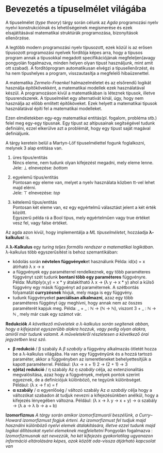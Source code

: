 # Bevezetés a típuselmélet világába

A tipuselmélet (*type theory*) tárgy során célunk az *Agda* programozási nyelv nyelvi konstrukcióinak és lehetőségeinek megismerése és ezek elsajátításával matematikai struktúrák programozása, bizonyítások ellenőrzése.

A legtöbb modern programozási nyelv típusozott, ezek közül is az erősen típusozott programozási nyelvek fordítója képes arra, hogy a típusos program annak a típusokkal megadott specifikációjának megfeleljen(avagy pongyolán fogalmazva, minden helyen olyan típust használjunk, mint amit ott szabad). A fordítóprogram automatikusan elvégzi a típusellenőrzést, és ha nem típushelyes a program, visszautasítja a megfelelő hibaüzenettel.

A matematika *Zermelo-Fraenkel* halmazelméletet és az elsőrendű logikát használja építőkővekként, a matematikai modellek ezek használatával készül. A programozáson kívül a matematikában is léteznek típusok, illetve típusrendszerek. A típuselmélet egy alternatívát kínál, úgy, hogy nem használja az előbb említett építőköveket. Ezek helyett a matematikai típusok használatával építi fel a matematikai modelleket.

Ezen elméletekben egy-egy matematikai entitás(pl. fogalom, probléma stb.) felel meg egy-egy típusnak. Egy típust az altípusainak segítségével tudunk definiálni, ezzel elkerülve azt a problémát, hogy egy típust saját magával definiáljunk.

A tárgy keretein belül a Martyn-Löf típuselmélettel fogunk foglalkozni, melynek 3 alap entitása van.

1. üres típus/entitás  
    Nincs eleme, nem tudunk olyan kifejezést megadni, mely eleme lenne.  
    Jele: ⊥ elnevezése: *bottom*

2. egyelemű típus/entitás  
    Pontosan egy eleme van, melyet a nyelv használata közben tt-vel lehet majd elérni.  
    Jele: ⊤ elnevezése: *top*

3. kételemű típus/entitás  
    Pontosan két eleme van, ez egy egyértelmű választást jelent a két érték között.  
    Egyszerű példa rá a Bool típus, mely egyértelműen vagy true értéket vesz fel, vagy false értéket.

Az agda azon kívül, hogy implementálja a *ML típuselméletet*, hozzáadja **λ-kalkulus**t is.

A **λ-Kalkulus** egy *turing teljes formális rendszer a matematikai logikában*. λ-kalkulus több egyszerűsítést is behoz szemantikában:

- kódolás során **névtelen függvények**et használunk
Példa: id(x) = x átírható λ x → x
- a függvények egy paraméterrel rendelkeznek, egy több paraméteres függvényt szét tudunk **bontani több egy paraméteres** függvényre. 
Példa: Multiply(x,y) = x * y átalakítható λ x → (λ y → x * y) ahol a külső függvény egy másik függvényt ad paraméternek.
A szétbontás folyamatát **curryzésnek** hívjuk, mely maga is egy függvény.
- tudunk függvényeket **parciálisan alkalmazni**, azaz egy több paraméteres függényt úgy meghívni, hogy annak nem az összes paraméterét kapjuk meg.
Példa: _ + _ : ℕ → (ℕ → ℕ), viszont 3 + _ : ℕ → ℕ , mely már csak egy számot vár.

**Redukciók**
*A következő műveletek a λ-kalkulus során segítenek abban, hogy a kifejezést egyszerűbb alakra hozzuk, vagy pedig olyan alakra, amiről már tudunk valamit. A műveletekről részletesen a következő órai jegyzetben lesz szó.*

- **β redukció** / β szabály
A *β szabály* a függvény alkalmazás ötletét hozza be a λ-kalkulus világába. Ha van egy függvényünk és a hozzá tartozó paraméter, akkor a függvényben az ismeretleneket behelyettesítjük a kapott paraméterrel.
Például: (λx → x + 1) 2 → (2 + 1) → 3
- **η(éta) redukció** / η szabály
Az *η szabály* célja, az extenzionalitás megvalósítása, azaz hogy a függvények, melyek pontok szerint egyeznek, de a definíciójuk különböző, ne tegyünk különbséget.
Például: (λ x → f x) = f
- **α szabály** / α egyenlőség / változó szabály
Az *α szabály* célja hogy a változókat szabadon át tudjuk nevezni a kifejezésünkben anélkül, hogy a kifejezés lényegében változna.
Például: (λ x → λ y → x + y) → α szabály → (λ a → λ b → a + b)


**Izomorfizmus**
*A tárgy során amikor izomorfizmusról beszélünk, a Curry–Howard izomorfizmust fogjuk érteni. Az izomorfizmust fel tudjuk majd használni különböző nyelvi elemek átalakítására, illetve ezzel tudunk majd logikai állításokat nyelvi elemeknek megfeleltetni*
Pongyolán fogalmazva : *Izomorfizmusnak azt nevezzük, ha két kifejezés gyakorlatilag ugyanazon információ eltárolására képes, azok között oda-vissza átjárható kapcsolat van*
